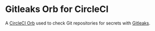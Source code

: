 # Gitleaks Orb for CircleCI

A [CircleCI Orb](https://circleci.com/docs/2.0/orb-intro/) used to check Git repositories for secrets with [Gitleaks](https://github.com/zricethezav/gitleaks).
